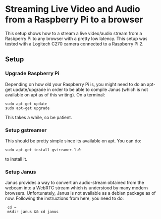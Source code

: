 # Streaming Live Video and Audio from a Raspberry Pi to a browser

This setup shows how to a stream a live video/audio stream from a Rasbperry Pi to any browser with a pretty low latency. This setup was tested with a Logitech C270 camera connected to a Raspberry Pi 2. 

## Setup
### Upgrade Raspberry Pi
Depending on how old your Raspberry Pi is, you might need to do an apt-get update/upgrade in order to be able to compile Janus (which is not available on apt as of this writing). On a terminal:

    sudo apt-get update
    sudo apt-get upgrade
    
This takes a while, so be patient.

### Setup gstreamer
This should be pretty simple since its available on apt. You can do:

    sudo apt-get install gstreamer-1.0
    
to install it.

### Setup Janus
Janus provides a way to convert an audio-stream obtained from the webcam into a WebRTC stream which is understood by many modern browsers. Unfortunately, Janus is not available as a debian package as of now. Following the instructions from here, you need to do:

     cd ~
     mkdir janus && cd janus
     
